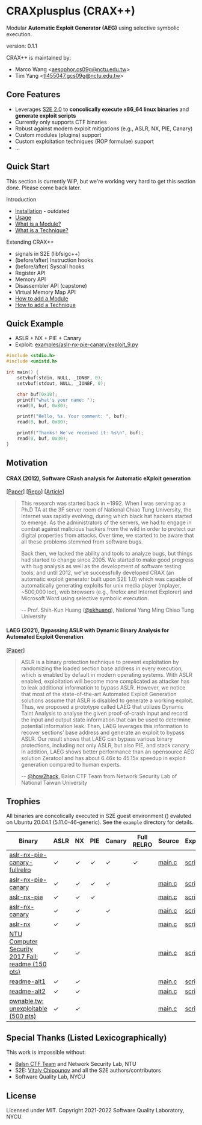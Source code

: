 # CRAXplusplus (CRAX++)

Modular **Automatic Exploit Generator (AEG)** using selective symbolic execution.

version: 0.1.1

CRAX++ is maintained by:

* Marco Wang \<aesophor.cs09g@nctu.edu.tw\> 
* Tim Yang \<tl455047.gcs09g@nctu.edu.tw\>

## Core Features

* Leverages [S2E 2.0](https://github.com/S2E/s2e) to **concolically execute x86_64 linux binaries** and **generate exploit scripts**
* Currently only supports CTF binaries
* Robust against modern exploit mitigations (e.g., ASLR, NX, PIE, Canary)
* Custom modules (plugins) support
* Custom exploitation techniques (ROP formulae) support
* ...

## Quick Start

This section is currently WIP, but we're working very hard to get this section done. Please come back later.

Introduction

* [Installation](Documentation/BUILD.md) - outdated
* [Usage]()
* [What is a Module?]()
* [What is a Technique?]()

Extending CRAX++

* signals in S2E (libfsigc++)
* (before/after) Instruction hooks
* (before/after) Syscall hooks
* Register API
* Memory API
* Disassembler API (capstone)
* Virtual Memory Map API
* [How to add a Module]()
* [How to add a Technique]()

## Quick Example

* ASLR + NX + PIE + Canary
* Exploit: [examples/aslr-nx-pie-canary/exploit_9.py](examples/aslr-nx-pie-canary/exploit_9.py)

```c
#include <stdio.h>
#include <unistd.h>

int main() {
    setvbuf(stdin, NULL, _IONBF, 0);
    setvbuf(stdout, NULL, _IONBF, 0);

    char buf[0x18];
    printf("what's your name: ");
    read(0, buf, 0x80);

    printf("Hello, %s. Your comment: ", buf);
    read(0, buf, 0x80);

    printf("Thanks! We've received it: %s\n", buf);
    read(0, buf, 0x30);
}
```

## Motivation

#### CRAX (2012), Software CRash analysis for Automatic eXploit generation

[[Paper](https://ir.nctu.edu.tw/bitstream/11536/24012/1/000332520700022.pdf)] [[Repo](https://github.com/SQLab/CRAX/tree/workable)] [[Article](https://skhuang.web.nctu.edu.tw/research/)]

> This research was started back in ~1992. When I was serving as a Ph.D TA at the 3F server room of National Chiao Tung University, the Internet was rapidly evolving, during which black hat hackers started to emerge. As the administrators of the servers, we had to engage in combat against malicious hackers from the wild in order to protect our digital properties from attacks. Over time, we started to be aware that all these problems stemmed from software bugs.
> 
> Back then, we lacked the ability and tools to analyze bugs, but things had started to change since 2005. We started to make good progress with bug analysis as well as the development of software testing tools, and until 2012, we've successfully developed CRAX (an automatic exploit generator built upon S2E 1.0) which was capable of automatically generating exploits for unix media player (mplayer, ~500,000 loc), web browsers (e.g., firefox and Internet Explorer) and Microsoft Word using selective symbolic execution.
> 
> -- Prof. Shih-Kun Huang ([@skhuang](https://github.com/skhuang)), National Yang Ming Chiao Tung University

#### LAEG (2021), Bypassing ASLR with Dynamic Binary Analysis for Automated Exploit Generation

[[Paper](https://www.airitilibrary.com/Publication/alDetailedMesh1?DocID=U0001-0508202117214500)]

> ASLR is a binary protection technique to prevent exploitation by randomizing the loaded section base address in every execution, which is enabled by default in modern operating systems. With ASLR enabled, exploitation will become more complicated as attacker has to leak additional information to bypass ASLR. However, we notice that most of the state-of-the-art Automated Exploit Generation solutions assume that ASLR is disabled to generate a working exploit. Thus, we proposed a prototype called LAEG that utilizes Dynamic Taint Analysis to analyse the given proof-of-crash input and record the input and output state information that can be used to determine potential information leak. Then, LAEG leverages this information to recover sections’ base address and generate an exploit to bypass ASLR. Our result shows that LAEG can bypass various binary protections, including not only ASLR, but also PIE, and stack canary. In addition, LAEG shows better performance than an opensource AEG solution Zeratool and has about 6.46x to 45.15x speedup in exploit generation compared to human experts.
>
> -- [@how2hack](https://github.com/how2hack), Balsn CTF Team from Network Security Lab of National Taiwan University

## Trophies

All binaries are concolically executed in S2E guest environment () evaluted on Ubuntu 20.04.1 (5.11.0-46-generic). See the `example` directory for details.

| Binary | ASLR | NX | PIE | Canary | Full RELRO | Source | Exploit |
| --- | --- | --- | --- | --- | --- | --- | --- |
| [aslr-nx-pie-canary-fullrelro](examples/aslr-nx-pie-canary-fullrelro) | ✓ | ✓ | ✓ | ✓ | ✓ | [main.c](examples/aslr-nx-pie-canary-fullrelro/main.c) | [script](examples/aslr-nx-pie-canary-fullrelro/exploit_11.py) |
| [aslr-nx-pie-canary](examples/aslr-nx-pie-canary) | ✓ | ✓ | ✓ | ✓ | | [main.c](examples/aslr-nx-pie-canary/main.c) | [script](examples/aslr-nx-pie-canary/exploit_9.py) |
| [aslr-nx-pie](examples/aslr-nx-pie) | ✓ | ✓ | ✓ | | | [main.c](examples/aslr-nx-pie/main.c) | [script](examples/aslr-nx-pie/exploit_2.py) |
| [aslr-nx-canary](examples/aslr-nx-canary) | ✓ | ✓ | | ✓ | | [main.c](examples/aslr-nx-canary/main.c) | [script](examples/aslr-nx-canary/exploit_2.py) |
| [aslr-nx](examples/aslr-nx) | ✓ | ✓ | | |  | [main.c](examples/aslr-nx/main.c) | [script](examples/aslr-nx/exploit_0.py) |
| [NTU Computer Security 2017 Fall: readme (150 pts)](examples/readme) | ✓ | ✓ | | |  | [main.c](examples/readme/main.c) | [script](examples/readme/exploit_0.py) |
| [readme-alt1](examples/readme-alt1) | ✓ | ✓ | | |  | [main.c](examples/readme-alt1/main.c) | [script](examples/readme-alt1/exploit_0.py) |
| [readme-alt2](examples/readme-alt2) | ✓ | ✓ | | |  | [main.c](examples/readme-alt2/main.c) | [script](examples/readme-alt2/exploit_0.py) |
| [pwnable.tw: unexploitable (500 pts)](https://pwnable.tw/challenge/#20) | ✓ | ✓ | | | | [main.c](examples/unexploitable/main.c) | [script](examples/unexploitable/exploit_0.py) |

## Special Thanks (Listed Lexicographically)

This work is impossible without:

* [Balsn CTF Team](https://github.com/balsn) and Network Security Lab, NTU
* S2E: [Vitaly Chipounov](https://github.com/vitalych/) and all the S2E authors/contributors
* Software Quality Lab, NYCU

## License

Licensed under MIT. Copyright 2021-2022 Software Quality Laboratory, NYCU.

